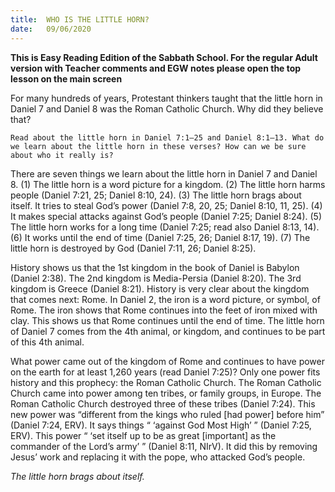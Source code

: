```yaml
---
title:  WHO IS THE LITTLE HORN?
date:   09/06/2020
---
```


**This is Easy Reading Edition of the Sabbath School. For the regular Adult version with Teacher comments and EGW notes please open the top lesson on the main screen** 

For many hundreds of years, Protestant thinkers taught that the little horn in Daniel 7 and Daniel 8 was the Roman Catholic Church. Why did they believe that?

`Read about the little horn in Daniel 7:1–25 and Daniel 8:1–13. What do we learn about the little horn in these verses? How can we be sure about who it really is?`

There are seven things we learn about the little horn in Daniel 7 and Daniel 8. (1) The little horn is a word picture for a kingdom. (2) The little horn harms people (Daniel 7:21, 25; Daniel 8:10, 24). (3) The little horn brags about itself. It tries to steal God’s power (Daniel 7:8, 20, 25; Daniel 8:10, 11, 25). (4) It makes special attacks against God’s people (Daniel 7:25; Daniel 8:24). (5) The little horn works for a long time (Daniel 7:25; read also Daniel 8:13, 14). (6) It works until the end of time (Daniel 7:25, 26; Daniel 8:17, 19). (7) The little horn is destroyed by God (Daniel 7:11, 26; Daniel 8:25).

History shows us that the 1st kingdom in the book of Daniel is Babylon (Daniel 2:38). The 2nd kingdom is Media-Persia (Daniel 8:20). The 3rd kingdom is Greece (Daniel 8:21). History is very clear about the kingdom that comes next: Rome. In Daniel 2, the iron is a word picture, or symbol, of Rome. The iron shows that Rome continues into the feet of iron mixed with clay. This shows us that Rome continues until the end of time. The little horn of Daniel 7 comes from the 4th animal, or kingdom, and continues to be part of this 4th animal.

What power came out of the kingdom of Rome and continues to have power on the earth for at least 1,260 years (read Daniel 7:25)? Only one power fits history and this prophecy: the Roman Catholic Church. The Roman Catholic Church came into power among ten tribes, or family groups, in Europe. The Roman Catholic Church destroyed three of these tribes (Daniel 7:24). This new power was “different from the kings who ruled [had power] before him” (Daniel 7:24, ERV). It says things “ ‘against God Most High’ ” (Daniel 7:25, ERV). This power “ ‘set itself up to be as great [important] as the commander of the Lord’s army’ ” (Daniel 8:11, NIrV). It did this by removing Jesus’ work and replacing it with the pope, who attacked God’s people.

_The little horn brags about itself._
